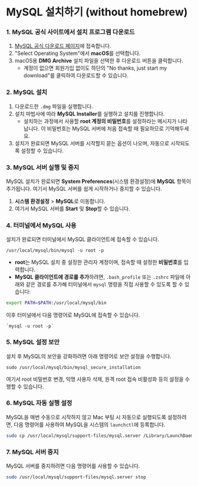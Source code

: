 # MySQL 설치하기 (without homebrew)
### 1. **MySQL 공식 사이트에서 설치 프로그램 다운로드**
1. [MySQL 공식 다운로드 페이지](https://dev.mysql.com/downloads/mysql/)에 접속합니다.
2. "Select Operating System"에서 **macOS**를 선택합니다.
3. macOS용 **DMG Archive** 설치 파일을 선택한 후 다운로드 버튼을 클릭합니다.
    - 계정이 없으면 회원가입 없이도 하단의 "No thanks, just start my download"를 클릭하여 다운로드할 수 있습니다.

### 2. **MySQL 설치**
1. 다운로드한 `.dmg` 파일을 실행합니다.
2. 설치 마법사에 따라 **MySQL Installer**를 실행하고 설치를 진행합니다.
    - 설치하는 과정에서 사용할 **root 계정의 비밀번호**를 설정하라는 메시지가 나타납니다. 이 비밀번호는 MySQL 서버에 처음 접속할 때 필요하므로 기억해두세요.
3. 설치가 완료되면 MySQL 서버를 시작할지 묻는 옵션이 나오며, 자동으로 시작되도록 설정할 수 있습니다.

### 3. **MySQL 서버 실행 및 중지**
MySQL 설치가 완료되면 **System Preferences**(시스템 환경설정)에 **MySQL** 항목이 추가됩니다. 여기서 MySQL 서버를 쉽게 시작하거나 중지할 수 있습니다.
1. **시스템 환경설정** > **MySQL**로 이동합니다.
2. 여기서 MySQL 서버를 **Start** 및 **Stop**할 수 있습니다.

### 4. **터미널에서 MySQL 사용**
설치가 완료되면 터미널에서 MySQL 클라이언트에 접속할 수 있습니다.
```shell
/usr/local/mysql/bin/mysql -u root -p
```
- **root**는 MySQL 설치 중 설정한 관리자 계정이며, 접속할 때 설정한 **비밀번호**를 입력합니다.
- **MySQL 클라이언트에 경로를 추가**하려면, `.bash_profile` 또는 `.zshrc` 파일에 아래와 같은 경로를 추가해 터미널에서 `mysql` 명령을 직접 사용할 수 있도록 할 수 있습니다:
```bash
export PATH=$PATH:/usr/local/mysql/bin
```

이후 터미널에서 다음 명령어로 MySQL에 접속할 수 있습니다.
```shell
`mysql -u root -p`
```


### 5. **MySQL 설정 보안**
설치 후 MySQL의 보안을 강화하려면 아래 명령어로 보안 설정을 수행합니다.
```shell
sudo /usr/local/mysql/bin/mysql_secure_installation
```
여기서 root 비밀번호 변경, 익명 사용자 삭제, 원격 root 접속 비활성화 등의 설정을 수행할 수 있습니다.

### 6. **MySQL 자동 실행 설정**
MySQL을 매번 수동으로 시작하지 않고 Mac 부팅 시 자동으로 실행되도록 설정하려면, 다음 명령어를 사용하여 MySQL을 시스템의 `launchctl`에 등록합니다.
```bash
sudo cp /usr/local/mysql/support-files/mysql.server /Library/LaunchDaemons/ sudo launchctl load -w /Library/LaunchDaemons/mysql.server
```

### 7. **MySQL 서버 중지**
MySQL 서버를 중지하려면 다음 명령어를 사용할 수 있습니다.

```bash
sudo /usr/local/mysql/support-files/mysql.server stop
```
